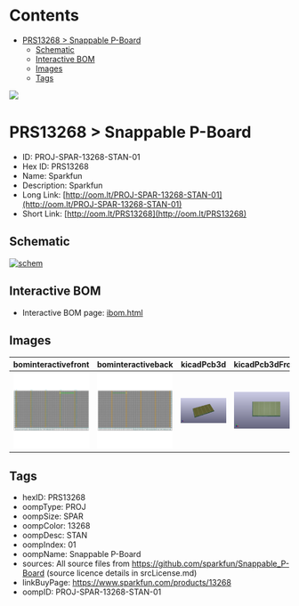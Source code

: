 



Contents
========

* [PRS13268 > Snappable P-Board](#prs13268--snappable-p-board)
	* [Schematic](#schematic)
	* [Interactive BOM](#interactive-bom)
	* [Images](#images)
	* [Tags](#tags)
  
![][im]
# PRS13268 > Snappable P-Board

- ID: PROJ-SPAR-13268-STAN-01
- Hex ID: PRS13268
- Name: Sparkfun
- Description: Sparkfun
- Long Link: [http://oom.lt/PROJ-SPAR-13268-STAN-01](http://oom.lt/PROJ-SPAR-13268-STAN-01)
- Short Link: [http://oom.lt/PRS13268](http://oom.lt/PRS13268)

## Schematic
  
[![schem](eagleSchemImage.png)](eagleSchemImage.png)
## Interactive BOM

- Interactive BOM page: [ibom.html](https://htmlpreview.github.io/?https://github.com/oomlout/oomlout_OOMP_projects/blob/main/PROJ-SPAR-13268-STAN-01/kicad/bom/ibom.html)

## Images
  
  

|bominteractivefront|bominteractiveback|kicadPcb3d|kicadPcb3dFront|kicadPcb3dBack|
| :---: | :---: | :---: | :---: | :---: |
|[![bominteractivefront](bomFront_140.png)](bomFront.png)|[![bominteractiveback](bomBack_140.png)](bomBack.png)|[![kicadPcb3d](kicadPcb3d_140.png)](kicadPcb3d.png)|[![kicadPcb3dFront](kicadPcb3dFront_140.png)](kicadPcb3dFront.png)|[![kicadPcb3dBack](kicadPcb3dBack_140.png)](kicadPcb3dBack.png)|

## Tags

- hexID: PRS13268
- oompType: PROJ
- oompSize: SPAR
- oompColor: 13268
- oompDesc: STAN
- oompIndex: 01
- oompName: Snappable P-Board
- sources: All source files from https://github.com/sparkfun/Snappable_P-Board (source licence details in srcLicense.md)
- linkBuyPage: https://www.sparkfun.com/products/13268
- oompID: PROJ-SPAR-13268-STAN-01



[im]: kicadPcb3d_450.png
